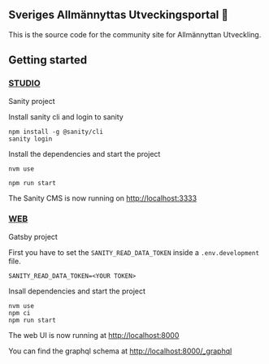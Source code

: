 ## Sveriges Allmännyttas Utveckingsportal :rocket:

This is the source code for the community site for Allmännyttan Utveckling.

## Getting started

### [STUDIO](https://github.com/Iteam1337/sadev-test/tree/main/studio)

Sanity project

Install sanity cli and login to sanity

```
npm install -g @sanity/cli
sanity login
```

Install the dependencies and start the project

```
nvm use

npm run start
```

The Sanity CMS is now running on [http://localhost:3333](http://localhost:3333)

### [WEB](https://github.com/Iteam1337/sadev-test/tree/main/web)

Gatsby project

First you have to set the `SANITY_READ_DATA_TOKEN` inside a `.env.development` file.

```
SANITY_READ_DATA_TOKEN=<YOUR TOKEN>
```

Insall dependencies and start the project

```
nvm use
npm ci
npm run start
```

The web UI is now running at [http://localhost:8000](http://localhost:8000)

You can find the graphql schema at [http://localhost:8000/\_graphql](http://localhost:8000/_graphql)

